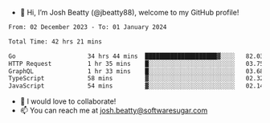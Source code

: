 - 👋 Hi, I’m Josh Beatty (@jbeatty88), welcome to my GitHub profile!

<!--START_SECTION:waka-->

```txt
From: 02 December 2023 - To: 01 January 2024

Total Time: 42 hrs 21 mins

Go                    34 hrs 44 mins  ████████████████████▓░░░░   82.03 %
HTTP Request          1 hr 35 mins    █░░░░░░░░░░░░░░░░░░░░░░░░   03.75 %
GraphQL               1 hr 33 mins    █░░░░░░░░░░░░░░░░░░░░░░░░   03.68 %
TypeScript            58 mins         ▓░░░░░░░░░░░░░░░░░░░░░░░░   02.32 %
JavaScript            54 mins         ▓░░░░░░░░░░░░░░░░░░░░░░░░   02.14 %
```

<!--END_SECTION:waka-->

- 💞️ I would love to collaborate!
- 📫 You can reach me at josh.beatty@softwaresugar.com

<!---
jbeatty88/jbeatty88 is a ✨ special ✨ repository because its `README.md` (this file) appears on your GitHub profile.
You can click the Preview link to take a look at your changes.
--->
